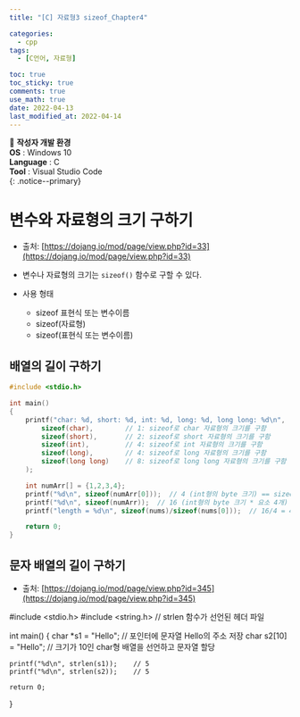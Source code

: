 ```yaml
---
title: "[C] 자료형3 sizeof_Chapter4"

categories:
  - cpp
tags:
  - [C언어, 자료형]

toc: true
toc_sticky: true
comments: true
use_math: true
date: 2022-04-13
last_modified_at: 2022-04-14
---
```


📌 **작성자 개발 환경** <br>
**OS** : Windows 10 <br>
**Language** : C<br>
**Tool** : Visual Studio Code<br>
{: .notice--primary}

# 변수와 자료형의 크기 구하기

- 출처: [https://dojang.io/mod/page/view.php?id=33](https://dojang.io/mod/page/view.php?id=33)<br>

- 변수나 자료형의 크기는 `sizeof()` 함수로 구할 수 있다.
- 사용 형태
  - sizeof 표현식 또는 변수이름
  - sizeof(자료형)
  - sizeof(표현식 또는 변수이름)

## 배열의 길이 구하기

```c
#include <stdio.h>

int main()
{
    printf("char: %d, short: %d, int: %d, long: %d, long long: %d\n",
        sizeof(char),        // 1: sizeof로 char 자료형의 크기를 구함
        sizeof(short),       // 2: sizeof로 short 자료형의 크기를 구함
        sizeof(int),         // 4: sizeof로 int 자료형의 크기를 구함
        sizeof(long),        // 4: sizeof로 long 자료형의 크기를 구함
        sizeof(long long)    // 8: sizeof로 long long 자료형의 크기를 구함
    );

    int numArr[] = {1,2,3,4};
    printf("%d\n", sizeof(numArr[0]));  // 4 (int형의 byte 크기) == sizeof(int)
    printf("%d\n", sizeof(numArr));  // 16 (int형의 byte 크기 * 요소 4개)
    printf("length = %d\n", sizeof(nums)/sizeof(nums[0]));  // 16/4 = 4

    return 0;
}
```

## 문자 배열의 길이 구하기

- 출처: [https://dojang.io/mod/page/view.php?id=345](https://dojang.io/mod/page/view.php?id=345)

#include <stdio.h>
#include <string.h>    // strlen 함수가 선언된 헤더 파일

int main()
{
    char *s1 = "Hello";       // 포인터에 문자열 Hello의 주소 저장
    char s2[10] = "Hello";    // 크기가 10인 char형 배열을 선언하고 문자열 할당

    printf("%d\n", strlen(s1));    // 5
    printf("%d\n", strlen(s2));    // 5

    return 0;
}
